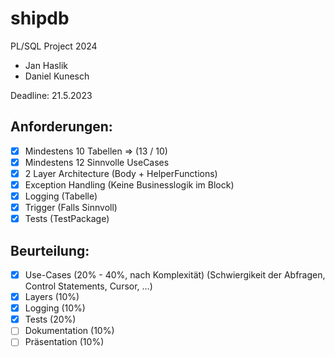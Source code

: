 # shipdb
PL/SQL Project 2024

- Jan Haslik
- Daniel Kunesch

Deadline: 21.5.2023

## Anforderungen:
  + [x] Mindestens 10 Tabellen => (13 / 10)
  + [x] Mindestens 12 Sinnvolle UseCases
  + [x] 2 Layer Architecture (Body + HelperFunctions)
  + [x] Exception Handling (Keine Businesslogik im Block)
  + [x] Logging (Tabelle)
  + [x] Trigger (Falls Sinnvoll) 
  + [x] Tests (TestPackage)

## Beurteilung: 
  + [x] Use-Cases (20% - 40%, nach Komplexität) (Schwiergikeit der Abfragen, Control Statements, Cursor, …)
  + [x] Layers (10%)
  + [x] Logging (10%)
  + [x] Tests (20%)
  + [ ] Dokumentation (10%)
  + [ ] Präsentation (10%)
